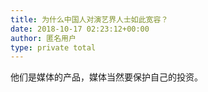 ```yaml
---
title: 为什么中国人对演艺界人士如此宽容？
date: 2018-10-17 02:23:12+00:00
author: 匿名用户
type: private total
---
```

他们是媒体的产品，媒体当然要保护自己的投资。


